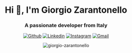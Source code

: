  
<h1 align="center">Hi 👋, I'm Giorgio Zarantonello</h1>
<h3 align="center">A passionate developer from Italy</h3>

<!-- Your badges
You can use the website to generate badges: https://shields.io/
-->
<div align="center">
 
[![Github](https://img.shields.io/badge/-Github-000?style=flat&logo=Github&logoColor=white)](https://github.com/Giorgio-Zarantonello)
[![Linkedin](https://img.shields.io/badge/-LinkedIn-blue?style=flat&logo=Linkedin&logoColor=white)](https://www.linkedin.com/in/giorgio-zarantonello-b3248a1bb/)
[![Instagram](https://img.shields.io/badge/-Instagram-c13584?style=flat&labelColor=c13584&logo=instagram&logoColor=white)](https://www.instagram.com/iamzara______/)
[![Gmail](https://img.shields.io/badge/-Gmail-c14438?style=flat&logo=Gmail&logoColor=white)](mailto:giorgio.zarantonello@gmail.com)
</div>


<div align="center">

 <p><img align="center" src="https://github-readme-stats.vercel.app/api/top-langs?username=giorgio-zarantonello&show_icons=true&locale=en&layout=compact&theme=tokyonight" alt="giorgio-zarantonello" /></p>

<!--- ![Anurag's GitHub stats](https://github-readme-stats.vercel.app/api?username=giorgio-zarantonello&show_icons=true&theme=tokyonight) --->


  
</div>

